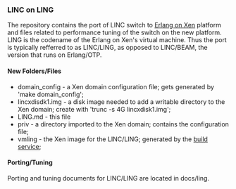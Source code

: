 ### LINC on LING

The repository contains the port of LINC switch to [Erlang on Xen](http://erlangonxen.org) platform and files related to performance tuning of the switch on the new platform. LING is the codename of the Erlang on Xen's virtual machine. Thus the port is typically refferred to as LINC/LING, as opposed to LINC/BEAM, the version that runs on Erlang/OTP.

#### New Folders/Files

* domain\_config - a Xen domain configuration file; gets generated by 'make domain_config';
* lincxdisdk1.img - a disk image needed to add a writable directory to the Xen domain; create with 'trunc -s 4G lincxdisk1.img';
* LING.md - this file
* priv - a directory imported to the Xen domain; contains the configuration file;
* vmling - the Xen image for the LINC/LING; generated by the [build service](http://build.erlangonxen.org);

#### Porting/Tuning

Porting and tuning documents for LINC/LING are located in docs/ling.


